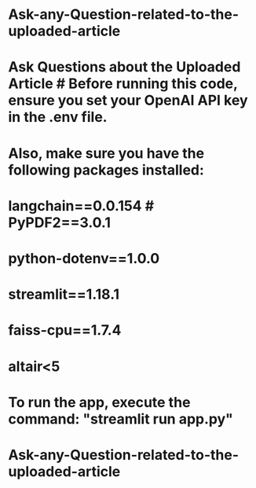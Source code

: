 ﻿# Ask-any-Question-related-to-the-uploaded-article

 # Ask Questions about the Uploaded Article # Before running this code, ensure you set your OpenAI API key in the .env file. 
 # Also, make sure you have the following packages installed:
 # langchain==0.0.154 # PyPDF2==3.0.1 
 # python-dotenv==1.0.0 
 # streamlit==1.18.1 
 # faiss-cpu==1.7.4 
 # altair<5 

 
 # To run the app, execute the command: "streamlit run app.py" 
 # Ask-any-Question-related-to-the-uploaded-article
